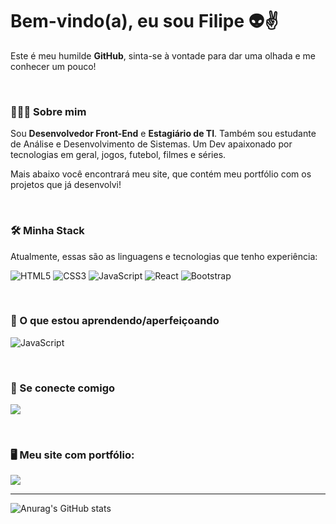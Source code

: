 # Bem-vindo(a), eu sou Filipe 👽✌️
Este é meu humilde __GitHub__, sinta-se à vontade para dar uma olhada e me conhecer um pouco!

<br>

### 👨🏻‍💻 Sobre mim
Sou __Desenvolvedor Front-End__ e __Estagiário de TI__. Também sou estudante de Análise e Desenvolvimento de Sistemas. Um Dev apaixonado por tecnologias em geral, jogos, futebol, filmes e séries.

Mais abaixo você encontrará meu site, que contém meu portfólio com os projetos que já desenvolvi!

<br>

### 🛠 Minha Stack
Atualmente, essas são as linguagens e tecnologias que tenho experiência:

![HTML5](https://img.shields.io/badge/HTML5-E34F26?style=for-the-badge&logo=html5&logoColor=white)
![CSS3](https://img.shields.io/badge/CSS3-1572B6?style=for-the-badge&logo=css3&logoColor=white)
![JavaScript](https://img.shields.io/badge/JavaScript-F7DF1E?style=for-the-badge&logo=javascript&logoColor=black)
![React](https://img.shields.io/badge/React-20232A?style=for-the-badge&logo=react&logoColor=61DAFB)
![Bootstrap](https://img.shields.io/badge/Bootstrap-563D7C?style=for-the-badge&logo=bootstrap&logoColor=white)

<br>

### 🎯 O que estou aprendendo/aperfeiçoando
![JavaScript](https://img.shields.io/badge/JavaScript-F7DF1E?style=for-the-badge&logo=javascript&logoColor=black)

<br>

### 🤝 Se conecte comigo
<a href="https://www.linkedin.com/in/filipegallo/"> <img align="center" src="https://img.shields.io/badge/LinkedIn-0077B5?style=for-the-badge&logo=linkedin&logoColor=white" /> </a>

<br>

### 🖥 Meu site com portfólio:
<a href="https://github.com/filipegallodev/portfolio-react">
  <img align="center" src="https://github-readme-stats.vercel.app/api/pin?username=filipegallodev&repo=portfolio-react&theme=github_dark" />
</a>

<hr>

![Anurag's GitHub stats](https://github-readme-stats.vercel.app/api?username=filipegallodev&show_icons=true&include_all_commits=true&theme=github_dark)

